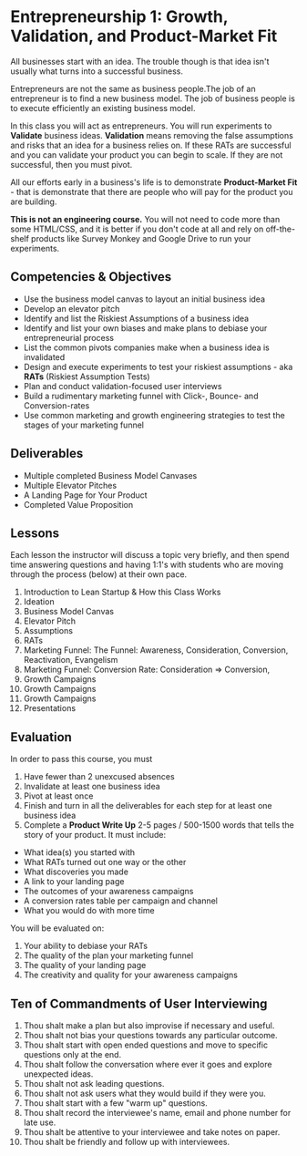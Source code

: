 # Entrepreneurship 1: Growth, Validation, and Product-Market Fit

All businesses start with an idea. The trouble though is that idea isn't usually what turns into a successful business.

Entrepreneurs are not the same as business people.The job of an entrepreneur is to find a new business model. The job of business people is to execute efficiently an existing business model.

In this class you will act as entrepreneurs. You will run experiments to **Validate** business ideas. **Validation** means removing the false assumptions and risks that an idea for a business relies on. If these RATs are successful and you can validate your product you can begin to scale. If they are not successful, then you must pivot.

All our efforts early in a business's life is to demonstrate **Product-Market Fit** - that is demonstrate that there are people who will pay for the product you are building.

**This is not an engineering course.** You will not need to code more than some HTML/CSS, and it is better if you don't code at all and rely on off-the-shelf products like Survey Monkey and Google Drive to run your experiments.

## Competencies & Objectives

* Use the business model canvas to layout an initial business idea
* Develop an elevator pitch
* Identify and list the Riskiest Assumptions of a business idea
* Identify and list your own biases and make plans to debiase your entrepreneurial process
* List the common pivots companies make when a business idea is invalidated
* Design and execute experiments to test your riskiest assumptions - aka **RATs** (Riskiest Assumption Tests)
* Plan and conduct validation-focused user interviews
* Build a rudimentary marketing funnel with Click-, Bounce- and Conversion-rates
* Use common marketing and growth engineering strategies to test the stages of your marketing funnel

## Deliverables

* Multiple completed Business Model Canvases
* Multiple Elevator Pitches
* A Landing Page for Your Product
* Completed Value Proposition

## Lessons

Each lesson the instructor will discuss a topic very briefly, and then spend time answering questions and having 1:1's with students who are moving through the process (below) at their own pace.

1. Introduction to Lean Startup & How this Class Works
1. Ideation
1. Business Model Canvas
1. Elevator Pitch
1. Assumptions
1. RATs
1. Marketing Funnel: The Funnel: Awareness, Consideration, Conversion, Reactivation, Evangelism
1. Marketing Funnel: Conversion Rate: Consideration => Conversion,
1. Growth Campaigns
1. Growth Campaigns
1. Growth Campaigns
1. Presentations

## Evaluation

In order to pass this course, you must

1. Have fewer than 2 unexcused absences
1. Invalidate at least one business idea
1. Pivot at least once
1. Finish and turn in all the deliverables for each step for at least one business idea
1. Complete a **Product Write Up** 2-5 pages / 500-1500 words that tells the story of your product. It must include:
  * What idea(s) you started with
  * What RATs turned out one way or the other
  * What discoveries you made
  * A link to your landing page
  * The outcomes of your awareness campaigns
  * A conversion rates table per campaign and channel
  * What you would do with more time

You will be evaluated on:

1. Your ability to debiase your RATs
1. The quality of the plan your marketing funnel
1. The quality of your landing page
1. The creativity and quality for your awareness campaigns

## Ten of Commandments of User Interviewing

1. Thou shalt make a plan but also improvise if necessary and useful.
1. Thou shalt not bias your questions towards any particular outcome.
1. Thou shalt start with open ended questions and move to specific questions only at the end.
1. Thou shalt follow the conversation where ever it goes and explore unexpected ideas.
1. Thou shalt not ask leading questions.
1. Thou shalt not ask users what they would build if they were you.
1. Thou shalt start with a few "warm up" questions.
1. Thou shalt record the interviewee's name, email and phone number for late use.
1. Thou shalt be attentive to your interviewee and take notes on paper.
1. Thou shalt be friendly and follow up with interviewees.
